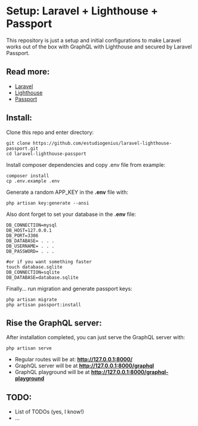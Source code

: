 
  
# Setup: Laravel + Lighthouse + Passport

This repository is just a setup and initial configurations to make Laravel works out of the box with GraphQL with Lighthouse and secured by Laravel Passport.

## Read more:
* [Laravel](https://laravel.com/docs/5.8) 
* [Lighthouse](https://lighthouse-php.com/3.3/getting-started/installation.html)
* [Passport](https://laravel.com/docs/5.8/passport)

## Install:
Clone this repo and enter directory:
	
    git clone https://github.com/estudiogenius/laravel-lighthouse-passport.git
    cd laravel-lighthouse-passport

Install composer dependencies and copy .env file from example:

    composer install
    cp .env.example .env

Generate a random APP_KEY in the **.env** file with:

    php artisan key:generate --ansi

Also dont forget to set your database in the **.env** file:

    DB_CONNECTION=mysql  
    DB_HOST=127.0.0.1  
    DB_PORT=3306  
    DB_DATABASE= . . .  
    DB_USERNAME= . . .  
    DB_PASSWORD= . . .
	
	#or if you want something faster
	touch database.sqlite
	DB_CONNECTION=sqlite
	DB_DATABASE=database.sqlite

Finally... run migration and generate passport keys:

    php artisan migrate
    php artisan passport:install

## Rise the GraphQL server:

After installation completed, you can just serve the GraphQL server with:

    php artisan serve

- Regular routes will be at: **http://127.0.0.1:8000/**
- GraphQL server will be at **http://127.0.0.1:8000/graphql**
- GraphQL playground will be at **http://127.0.0.1:8000/graphql-playground** 

## TODO:

* List of TODOs (yes, I know!)
* ...